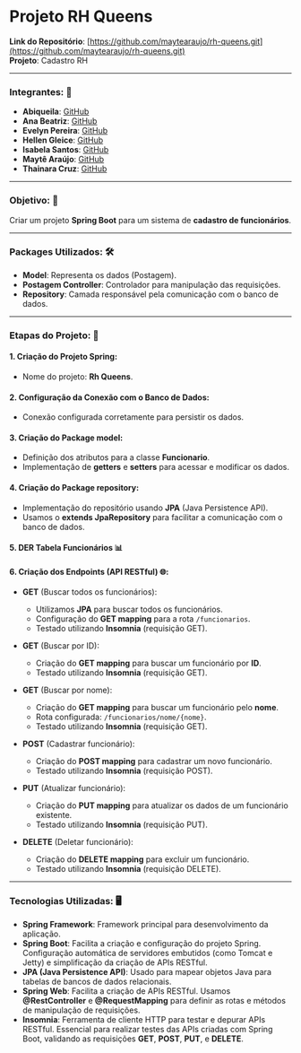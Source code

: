# Projeto RH Queens 

**Link do Repositório**: [https://github.com/maytearaujo/rh-queens.git](https://github.com/maytearaujo/rh-queens.git)  
**Projeto**: Cadastro RH

---

### Integrantes: 🤝
- **Abiqueila**: [GitHub](https://github.com/Abilafora/)
- **Ana Beatriz**: [GitHub](https://github.com/dsilvasantosgit)
- **Evelyn Pereira**: [GitHub](https://github.com/EvelynSantos6) 
- **Hellen Gleice**: [GitHub](https://github.com/hellengleice) 
- **Isabela Santos**: [GitHub](https://github.com/Isabela-prog)
- **Maytê Araújo**: [GitHub](https://github.com/maytearaujo)
- **Thainara Cruz**: [GitHub](https://github.com/ThainaraCruz)

---

### Objetivo: 🎯
Criar um projeto **Spring Boot** para um sistema de **cadastro de funcionários**.

---

### Packages Utilizados: 🛠️
- **Model**: Representa os dados (Postagem).
- **Postagem Controller**: Controlador para manipulação das requisições.
- **Repository**: Camada responsável pela comunicação com o banco de dados.

---

### Etapas do Projeto: 🔧

#### 1. Criação do Projeto Spring:
- Nome do projeto: **Rh Queens**.

#### 2. Configuração da Conexão com o Banco de Dados:
- Conexão configurada corretamente para persistir os dados.

#### 3. Criação do Package **model**:
- Definição dos atributos para a classe **Funcionario**.
- Implementação de **getters** e **setters** para acessar e modificar os dados.

#### 4. Criação do Package **repository**:
- Implementação do repositório usando **JPA** (Java Persistence API).
- Usamos o **extends JpaRepository** para facilitar a comunicação com o banco de dados.

#### 5. **DER Tabela Funcionários** 📊

#### 6. Criação dos Endpoints (API RESTful) 🌐:
- **GET** (Buscar todos os funcionários):
  - Utilizamos **JPA** para buscar todos os funcionários.
  - Configuração do **GET mapping** para a rota `/funcionarios`.
  - Testado utilizando **Insomnia** (requisição GET).
  
- **GET** (Buscar por ID):
  - Criação do **GET mapping** para buscar um funcionário por **ID**.
  - Testado utilizando **Insomnia** (requisição GET).

- **GET** (Buscar por nome):
  - Criação do **GET mapping** para buscar um funcionário pelo **nome**.
  - Rota configurada: `/funcionarios/nome/{nome}`.
  - Testado utilizando **Insomnia** (requisição GET).

- **POST** (Cadastrar funcionário):
  - Criação do **POST mapping** para cadastrar um novo funcionário.
  - Testado utilizando **Insomnia** (requisição POST).

- **PUT** (Atualizar funcionário):
  - Criação do **PUT mapping** para atualizar os dados de um funcionário existente.
  - Testado utilizando **Insomnia** (requisição PUT).

- **DELETE** (Deletar funcionário):
  - Criação do **DELETE mapping** para excluir um funcionário.
  - Testado utilizando **Insomnia** (requisição DELETE).

---

### Tecnologias Utilizadas: 🖥️
- **Spring Framework**: Framework principal para desenvolvimento da aplicação.
- **Spring Boot**: Facilita a criação e configuração do projeto Spring. Configuração automática de servidores embutidos (como Tomcat e Jetty) e simplificação da criação de APIs RESTful.
- **JPA (Java Persistence API)**: Usado para mapear objetos Java para tabelas de bancos de dados relacionais.
- **Spring Web**: Facilita a criação de APIs RESTful. Usamos **@RestController** e **@RequestMapping** para definir as rotas e métodos de manipulação de requisições.
- **Insomnia**: Ferramenta de cliente HTTP para testar e depurar APIs RESTful. Essencial para realizar testes das APIs criadas com Spring Boot, validando as requisições **GET**, **POST**, **PUT**, e **DELETE**.
